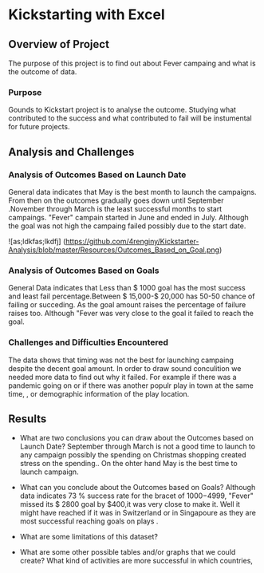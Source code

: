 # Kickstarting with Excel

## Overview of Project
The purpose of this project is to find out about Fever campaing and  what is the outcome of data.
### Purpose
Gounds to Kickstart project is to analyse the outcome. Studying  what contributed to the success and what contributed to fail will be instumental for future projects.

## Analysis and Challenges
 

### Analysis of Outcomes Based on Launch Date
General data indicates that May is the best month to launch the campaigns. From then on the outcomes gradually goes down until September .November through March is the least successful months to start  campaings. "Fever" campain started  in June and ended in  July. Although the goal was not high the campaing failed possibly due to the start date. 

![as;ldkfas;lkdfj] (https://github.com/4renginy/Kickstarter-Analysis/blob/master/Resources/Outcomes_Based_on_Goal.png)

### Analysis of Outcomes Based on Goals
General Data indicates that Less than $ 1000 goal has the most success and least fail percentage.Between $ 15,000-$ 20,000 has 50-50 chance of failing or succeding.  As the goal amount raises the percentage of failure raises too. Although "Fever was very close to the goal it failed to reach the goal.

### Challenges and Difficulties Encountered
The data shows that timing was not the best for launching campaing despite the decent goal amount. In order to draw sound conculition we needed more data to find out why it failed. For example if there was a pandemic going on or if there was another populr play in town at the same time, , or demographic information of the play location. 

## Results

- What are two conclusions you can draw about the Outcomes based on Launch Date?
September through March is not a good time to launch to any campaign possibly the spending on Christmas shopping created stress on the spending.. On the ohter hand May is the best time to launch campaign.

- What can you conclude about the Outcomes based on Goals?
Although data indicates 73 % success rate for the bracet of $1000-$4999, "Fever" missed its $ 2800 goal by $400,it was very close to make it. Well it might have reached if it was in Switzerland or in Singapoure as they are most successful reaching goals on plays .

- What are some limitations of this dataset?


- What are some other possible tables and/or graphs that we could create?
What kind of activities are more successful in which countries, 


